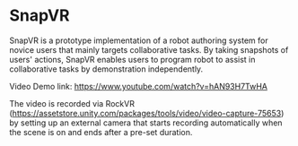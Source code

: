 # SnapVR

SnapVR is a prototype implementation of a robot authoring system for novice users that mainly targets collaborative tasks. By taking snapshots of users' actions, SnapVR enables users to program robot to assist in collaborative tasks by demonstration independently.

Video Demo link: https://www.youtube.com/watch?v=hAN93H7TwHA

The video is recorded via RockVR (https://assetstore.unity.com/packages/tools/video/video-capture-75653) by setting up an external camera that starts recording automatically when the scene is on and ends after a pre-set duration. 


